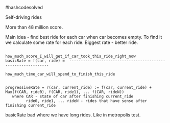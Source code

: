 #hashcodesolved

Self-driving rides

More than 48 million score.

Main idea - find best ride for each car when car becomes empty.
To find it we calculate some rate for each ride. Biggest rate - better ride.

                                  how_much_score_I_will_get_if_car_took_this_ride_right_now
    basicRate = f(car, ride) =  -------------------------------------------------------------
                                     how_much_time_car_will_spend_to_finish_this_ride


    progressiveRate = r(car, current_ride) := f(car, current_ride) + Max(f(CAR, ride0), f(CAR, ride1), ... f(CAR, rideN))
       where CAR - state of car after finishing current_ride
             ride0, ride1, ... rideN - rides that have sense after finishing current_ride

basicRate bad where we have long rides. Like in metropolis test.
